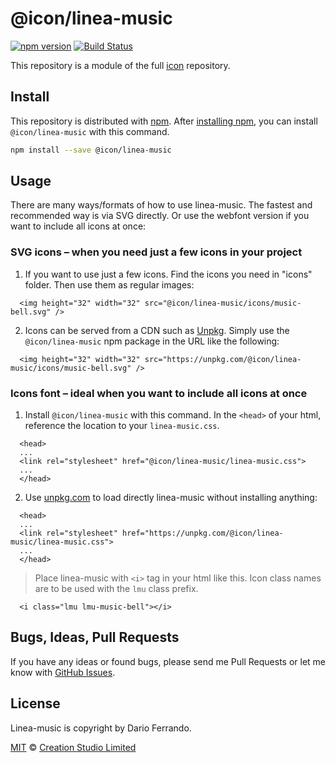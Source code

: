 # @icon/linea-music

[![npm version](https://img.shields.io/npm/v/@icon/linea-music.svg)](https://www.npmjs.org/package/@icon/linea-music)
[![Build Status](https://travis-ci.org/icon/icon.svg?branch=master)](https://travis-ci.org/icon/icon)

This repository is a module of the full [icon][icon] repository.

## Install

This repository is distributed with [npm]. After [installing npm][install-npm], you can install `@icon/linea-music` with this command.

```bash
npm install --save @icon/linea-music
```

## Usage

There are many ways/formats of how to use linea-music. The fastest and recommended way is via SVG directly. Or use the webfont version if you want to include all icons at once:

### SVG icons – when you need just a few icons in your project

  1. If you want to use just a few icons. Find the icons you need in "icons" folder. Then use them as regular images:

```
  <img height="32" width="32" src="@icon/linea-music/icons/music-bell.svg" />
```

  2. Icons can be served from a CDN such as [Unpkg][Unpkg]. Simply use the `@icon/linea-music` npm package in the URL like the following:

```
  <img height="32" width="32" src="https://unpkg.com/@icon/linea-music/icons/music-bell.svg" />
```

### Icons font – ideal when you want to include all icons at once

  1. Install `@icon/linea-music` with this command. In the `<head>` of your html, reference the location to your `linea-music.css`.

```
  <head>
  ...
  <link rel="stylesheet" href="@icon/linea-music/linea-music.css">
  ...
  </head>
```

  2. Use [unpkg.com][Unpkg] to load directly linea-music without installing anything:

```
  <head>
  ...
  <link rel="stylesheet" href="https://unpkg.com/@icon/linea-music/linea-music.css">
  ...
  </head>
```

> Place linea-music with `<i>` tag in your html like this. Icon class names are to be used with the `lmu` class prefix.

```
  <i class="lmu lmu-music-bell"></i>
```


## Bugs, Ideas, Pull Requests

If you have any ideas or found bugs, please send me Pull Requests or let me know with [GitHub Issues][github issues].

## License

Linea-music is copyright by Dario Ferrando.

[MIT](./LICENSE) &copy; [Creation Studio Limited](https://creationstudio.com/)

[icon]: https://github.com/icon/icon
[docs]: http://icon.github.io/
[npm]: https://www.npmjs.com/
[install-npm]: https://docs.npmjs.com/getting-started/installing-node
[sass]: http://sass-lang.com/
[github issues]: https://github.com/thecreation/icons/issues
[Unpkg]: https://unpkg.com